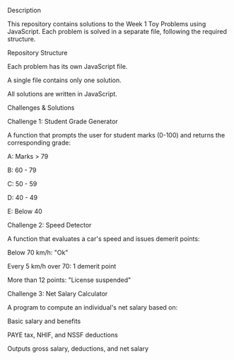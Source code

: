 Description

This repository contains solutions to the Week 1 Toy Problems using JavaScript. Each problem is solved in a separate file, following the required structure.

Repository Structure

Each problem has its own JavaScript file.

A single file contains only one solution.

All solutions are written in JavaScript.

Challenges & Solutions

Challenge 1: Student Grade Generator

A function that prompts the user for student marks (0-100) and returns the corresponding grade:

A: Marks > 79

B: 60 - 79

C: 50 - 59

D: 40 - 49

E: Below 40

Challenge 2: Speed Detector

A function that evaluates a car's speed and issues demerit points:

Below 70 km/h: "Ok"

Every 5 km/h over 70: 1 demerit point

More than 12 points: "License suspended"

Challenge 3: Net Salary Calculator

A program to compute an individual's net salary based on:

Basic salary and benefits

PAYE tax, NHIF, and NSSF deductions

Outputs gross salary, deductions, and net salary

